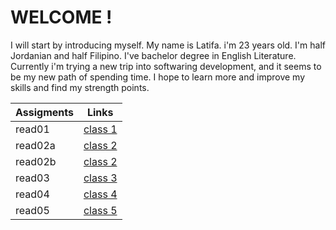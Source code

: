 # WELCOME !

I will start by introducing myself. My name is Latifa. i'm 23 years old. I'm half Jordanian and half Filipino. I've bachelor degree in English Literature. Currently i'm trying a new trip into softwaring development, and it seems to be my new path of spending time. I hope to learn more and improve my skills and find my strength points.

| Assigments | Links                                                                             |
| ---------- | --------------------------------------------------------------------------------- |
| read01     | [class 1](read01.md) |
| read02a    | [class 2](read02a.md) |
| read02b    | [class 2](read02b.md) |
| read03    | [class 3](read03.md) |
| read04    | [class 4](read04.md) |
| read05    | [class 5](read05.md) |

